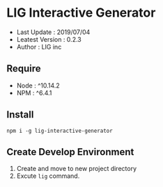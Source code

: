 # LIG Interactive Generator
 
- Last Update : 2019/07/04 
- Leatest Version : 0.2.3 
- Author : LIG inc
 
## Require 
 
- Node : ^10.14.2
- NPM : ^6.4.1  
 
## Install 
 
``` npm i -g lig-interactive-generator ``` 
 
## Create Develop Environment 

1. Create and move to new project directory
2. Excute ```lig``` command. 